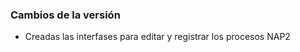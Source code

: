 <h3>Cambios de la versión</h3>

<ul>
    <li>Creadas las interfases para editar y registrar los procesos NAP2</li>
</ul>        